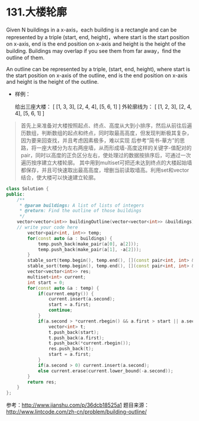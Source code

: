 # 131.大楼轮廓

Given N buildings in a x-axis，each building is a rectangle and can be represented by a triple (start, end, height)，where start is the start position on x-axis, end is the end position on x-axis and height is the height of the building. Buildings may overlap if you see them from far away，find the outline of them.

An outline can be represented by a triple, (start, end, height), where start is the start position on x-axis of the outline, end is the end position on x-axis and height is the height of the outline.

- 样例：

  给出三座大楼：
  [
    [1, 3, 3],
    [2, 4, 4],
    [5, 6, 1]
  ]
  外轮廓线为：
  [
    [1, 2, 3],
    [2, 4, 4],
    [5, 6, 1]
  ]

> 首先上来准备对大楼按照起点、终点、高度从大到小排序，然后从前往后遍历数组，判断数组的起点和终点，同时取最高高度，但发现判断极其复杂，因为要来回查找，并且考虑因素极多，难以实现
后参考“简书-華方”的思路，将一座大楼分为左右两座墙，从而形成墙-高度这样的关键字-值配对的pair，同时以高度的正负区分左右，使处理过的数据按排序后，可通过一次遍历按序建立大楼轮廓。
其中用到multiset<int>可把还未达到终点的大楼起始墙都保存，并且可快速取出最高高度，增删当前读取墙高。利用set和vector结合，使大楼可以快速建立轮廓。

```cpp
class Solution {
public:
    /**
     * @param buildings: A list of lists of integers
     * @return: Find the outline of those buildings
     */
    vector<vector<int>> buildingOutline(vector<vector<int>> &buildings) {
	// write your code here
    	vector<pair<int, int>> temp;
    	for(const auto &a : buildings) {
    		temp.push_back(make_pair(a[0], a[2]));
    		temp.push_back(make_pair(a[1], -a[2]));
    	}
    	stable_sort(temp.begin(), temp.end(), [](const pair<int, int> &a, const pair<int, int> &b){return a.second > b.second;});
    	stable_sort(temp.begin(), temp.end(), [](const pair<int, int> &a, const pair<int, int> &b){return a.first < b.first;});
    	vector<vector<int>> res;
    	multiset<int> current;
    	int start = 0;
    	for(const auto &a : temp) {
    		if(current.empty()) {
	    		current.insert(a.second);
    			start = a.first;
    			continue;
    		}
    		if(a.second > *current.rbegin() && a.first > start || a.second == -*current.rbegin() && current.count(-a.second) == 1) {
    			vector<int> t;
    			t.push_back(start);
    			t.push_back(a.first);
	    		t.push_back(*current.rbegin());
    			res.push_back(t);
    			start = a.first;
    		}
    		if(a.second > 0) current.insert(a.second);
    		else current.erase(current.lower_bound(-a.second));
    	}
	    return res;
    }
};
```
参考：http://www.jianshu.com/p/36dcb18525a1
题目来源：http://www.lintcode.com/zh-cn/problem/building-outline/
